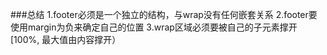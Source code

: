 ###总结
	1.footer必须是一个独立的结构，与wrap没有任何嵌套关系
	2.footer要使用margin为负来确定自己的位置
	3.wrap区域必须要被自己的子元素撑开 [100%, 最大值由内容撑开）
